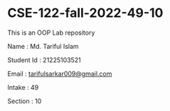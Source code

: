 # CSE-122-fall-2022-49-10
This is an OOP Lab repository

Name : Md. Tariful Islam

Student Id : 21225103521

Email : tarifulsarkar009@gmail.com

Intake : 49

Section : 10
